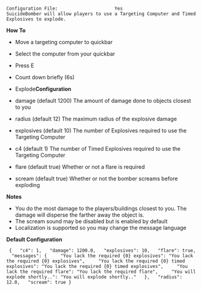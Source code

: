 																																					Configuration File:						Yes											SuicideBomber will allow players to use a Targeting Computer and Timed Explosives to explode.

**How To** 

* Move a targeting computer to quickbar
* Select the computer from your quickbar
* Press E
* Count down briefly (6s)
* Explode**Configuration** 


* damage (default 1200)
The amount of damage done to objects closest to you
* radius (default 12)
The maximum radius of the explosive damage
* explosives (default 10)
The number of Explosives required to use the Targeting Computer
* c4 (default 1)
The number of Timed Explosives required to use the Targeting Computer

* flare (default true)
Whether or not a flare is required

* scream (default true)
Whether or not the bomber screams before exploding

**Notes** 


* You do the most damage to the players/buildings closest to you.  The damage will disperse the farther away the object is.
* The scream sound may be disabled but is enabled by default
* Localization is supported so you may change the message language

**Default Configuration** 
		
``
{
  "c4": 1,
  "damage": 1200.0,
  "explosives": 10,
  "flare": true,
  "messages": {
    "You lack the required {0} explosives": "You lack the required {0} explosives",
    "You lack the required {0} timed explosives": "You lack the required {0} timed explosives",
    "You lack the required flare": "You lack the required flare",
    "You will explode shortly..": "You will explode shortly.."
  },
  "radius": 12.0,
  "scream": true
}
 ``
					